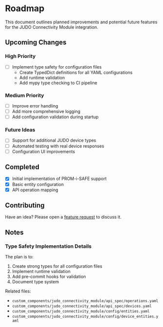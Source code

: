 # Roadmap

This document outlines planned improvements and potential future features for the JUDO Connectivity Module integration.

## Upcoming Changes

### High Priority

- [ ] Implement type safety for configuration files
  - Create TypedDict definitions for all YAML configurations
  - Add runtime validation
  - Add mypy type checking to CI pipeline

### Medium Priority

- [ ] Improve error handling
- [ ] Add more comprehensive logging
- [ ] Add configuration validation during startup

### Future Ideas

- [ ] Support for additional JUDO device types
- [ ] Automated testing with real device responses
- [ ] Configuration UI improvements

## Completed

- [x] Initial implementation of PROM-i-SAFE support
- [x] Basic entity configuration
- [x] API operation mapping

## Contributing

Have an idea? Please open a [feature request](https://github.com/christoefle/judo_connectivity_module/issues/new?template=feature_request.yml) to discuss it.

## Notes

### Type Safety Implementation Details

The plan is to:

1. Create strong types for all configuration files
2. Implement runtime validation
3. Add pre-commit hooks for validation
4. Document type system

Related files:

- `custom_components/judo_connectivity_module/api_spec/operations.yaml`
- `custom_components/judo_connectivity_module/api_spec/devices.yaml`
- `custom_components/judo_connectivity_module/config/entities.yaml`
- `custom_components/judo_connectivity_module/config/device_entities.yaml`
